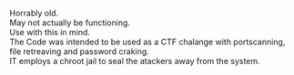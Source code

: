 Horrably old.<br>
May not actually be functioning.<br>
Use with this in mind.<br>
The Code was intended to be used as a CTF chalange with portscanning, file retreaving and password craking.<br>
IT employs a chroot jail to seal the atackers away from the system.<br>

